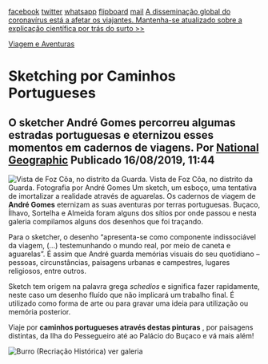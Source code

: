 [facebook](https://www.facebook.com/sharer/sharer.php?u=https%3A%2F%2Fwww.natgeo.pt%2Fviagem-e-aventuras%2F2019%2F08%2Fsketching-por-caminhos-portugueses) [twitter](https://twitter.com/share?url=https%3A%2F%2Fwww.natgeo.pt%2Fviagem-e-aventuras%2F2019%2F08%2Fsketching-por-caminhos-portugueses&via=natgeo&text=Sketching%20por%20Caminhos%20Portugueses) [whatsapp](https://web.whatsapp.com/send?text=https%3A%2F%2Fwww.natgeo.pt%2Fviagem-e-aventuras%2F2019%2F08%2Fsketching-por-caminhos-portugueses) [flipboard](https://share.flipboard.com/bookmarklet/popout?v=2&title=Sketching%20por%20Caminhos%20Portugueses&url=https%3A%2F%2Fwww.natgeo.pt%2Fviagem-e-aventuras%2F2019%2F08%2Fsketching-por-caminhos-portugueses) [mail](mailto:?subject=NatGeo&body=https%3A%2F%2Fwww.natgeo.pt%2Fviagem-e-aventuras%2F2019%2F08%2Fsketching-por-caminhos-portugueses%20-%20Sketching%20por%20Caminhos%20Portugueses) [A disseminação global do coronavírus está a afetar os viajantes. Mantenha-se atualizado sobre a explicação científica por trás do surto >>](https://www.natgeo.pt/coronavirus) 

[Viagem e Aventuras](https://www.natgeo.pt/viagem-e-aventuras) 
# Sketching por Caminhos Portugueses 
## O sketcher André Gomes percorreu algumas estradas portuguesas e eternizou esses momentos em cadernos de viagens. Por [National Geographic](https://www.natgeo.pt/autor/national-geographic) Publicado 16/08/2019, 11:44 
![Vista de Foz Côa, no distrito da Guarda.](img/files_styles_image_00_public_foz_0c_c_b_a_01.jpg, "Vista de Foz Côa, no distrito da Guarda.")
Vista de Foz Côa, no distrito da Guarda. Fotografia por André Gomes Um sketch, um esboço, uma tentativa de imortalizar a realidade através de aguarelas. Os cadernos de viagem de **André Gomes** eternizam as suas aventuras por terras portuguesas. Buçaco, Ílhavo, Sortelha e Almeida foram alguns dos sítios por onde passou e nesta galeria compilamos alguns dos desenhos que foi traçando. 

Para o sketcher, o desenho “apresenta-se como componente indissociável da viagem, (…) testemunhando o mundo real, por meio de caneta e aguarelas”. É assim que André guarda memórias visuais do seu quotidiano – pessoas, circunstâncias, paisagens urbanas e campestres, lugares religiosos, entre outros. 

Sketch tem origem na palavra grega _schedios_ e significa fazer rapidamente, neste caso um desenho fluído que não implicará um trabalho final. É utilizado como forma de arte ou para gravar uma ideia para utilização ou memória posterior. 

Viaje por **caminhos portugueses através destas pinturas** , por paisagens distintas, da Ilha do Pessegueiro até ao Palácio do Buçaco e vá mais além! 

![Burro (Recriação Histórica)](img/files_styles_image_00_public_1.png, "Burro (Recriação Histórica)")
ver galeria 